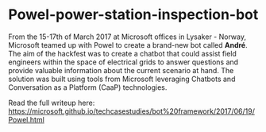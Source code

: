 # Powel-power-station-inspection-bot
From the 15-17th of March 2017 at Microsoft offices in Lysaker - Norway, Microsoft teamed up with Powel to create a brand-new bot called **André**. The aim of the hackfest was to create a chatbot that could assist field engineers within the space of electrical grids to answer questions and provide valuable information about the current scenario at hand. The solution was built using tools from Microsoft leveraging Chatbots and Conversation as a Platform (CaaP) technologies.

Read the full writeup here: https://microsoft.github.io/techcasestudies/bot%20framework/2017/06/19/Powel.html
